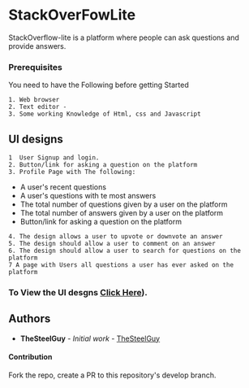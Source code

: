 # StackOverFowLite

StackOverflow-lite is a platform where people can ask questions and provide answers. 

### Prerequisites

You need to have the Following before getting Started

```
1. Web browser 
2. Text editor - 
3. Some working Knowledge of Html, css and Javascript
```

## UI designs
```
1  User Signup and login.
2. Button/link for asking a question on the platform
3. Profile Page with The following:
```
* A user's recent questions 
* A user's questions with te most answers
* The total number of questions given by a user on the platform
* The total number of answers given by a user on the platform
* Button/link for asking a question on the platform

 
```
4. The design allows a user to upvote or downvote an answer 
5. The design should allow a user to comment on an answer
6. The design should allow a user to search for questions on the platform
7 A page with Users all questions a user has ever asked on the platform
```
### To View the UI desgns  **[Click Here](https://thesteelguy.github.io/StackOverFowLite/)**).


## Authors

* **TheSteelGuy** - *Initial work* - [TheSteelGuy](https://github.com/TheSteelGuy/StackOverFowLite)


#### Contribution
Fork the repo, create a PR to this repository's develop branch.